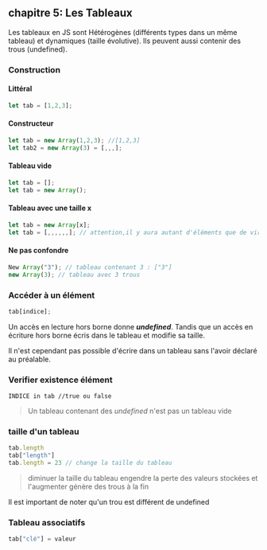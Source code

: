 ## chapitre 5: Les Tableaux

Les tableaux en JS sont Hétérogènes (différents types dans un même tableau) et dynamiques (taille évolutive). Ils peuvent aussi contenir des trous (undefined).

### Construction

#### Littéral
``` javascript
let tab = [1,2,3];
```

#### Constructeur

``` javascript
let tab = new Array(1,2,3); //[1,2,3]
let tab2 = new Array(3) = [,,,];
```

#### Tableau vide 

``` javascript
let tab = [];
let tab = new Array();
```

#### Tableau avec une taille x

``` javascript
let tab = new Array[x];
let tab = [,,,,,,]; // attention,il y aura autant d'éléments que de virgules dans ce tableau (tableau vide)
```

#### Ne pas confondre

```javascript
New Array("3"); // tableau contenant 3 : ["3"]
new Array(3); // tableau avec 3 trous
```



### Accéder à un élément

``` javascript
tab[indice];
```

Un accès en lecture hors borne donne ***undefined***. Tandis que un accès en écriture hors borne écris dans le tableau et modifie sa taille.

Il n'est cependant pas possible d'écrire dans un tableau sans l'avoir déclaré au préalable.

### Verifier existence élément

```
INDICE in tab //true ou false
```
> Un tableau contenant des *undefined* n'est pas un tableau vide

### taille d'un tableau

``` javascript
tab.length
tab["length"]
tab.length = 23 // change la taille du tableau
```

> diminuer la taille du tableau engendre la perte des valeurs stockées et l'augmenter génère des trous à la fin

Il est important de noter qu'un trou est différent de undefined

### Tableau associatifs

``` javascript
tab["clé"] = valeur
```

